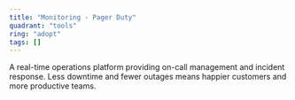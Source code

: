 ```yaml
---
title: "Monitoring - Pager Duty"
quadrant: "tools"
ring: "adopt"
tags: []
---
```


A real-time operations platform providing on-call management and incident response. Less downtime and fewer outages means happier customers and more productive teams.
